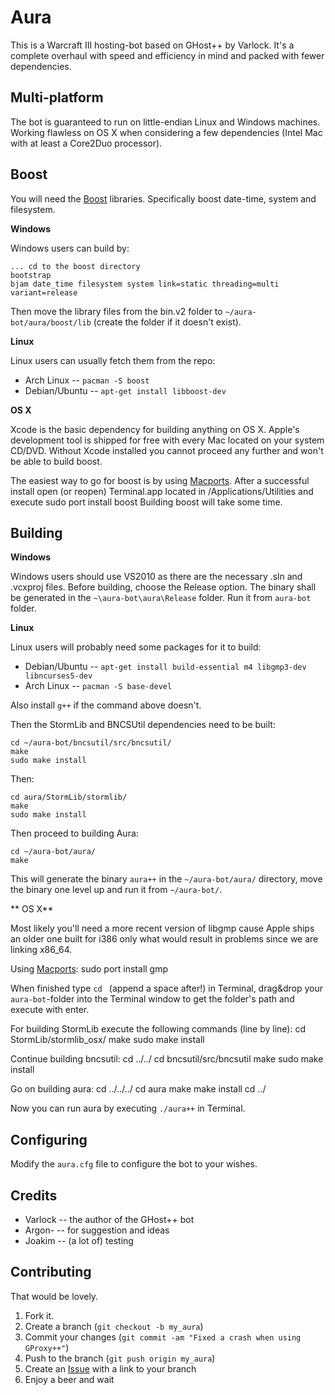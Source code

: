 Aura
=============

This is a Warcraft III hosting-bot based on GHost++ by Varlock. It's a complete
overhaul with speed and efficiency in mind and packed with fewer dependencies.

Multi-platform
------------

The bot is guaranteed to run on little-endian Linux and Windows machines. Working flawless on OS X when 
considering a few dependencies (Intel Mac with at least a Core2Duo processor).

Boost
------------

You will need the [Boost](http://www.boost.org/users/download/) libraries. Specifically
boost date-time, system and filesystem.

**Windows**

Windows users can build by:
	
	... cd to the boost directory
	bootstrap
	bjam date_time filesystem system link=static threading=multi variant=release
	
Then move the library files from the bin.v2 folder to `~/aura-bot/aura/boost/lib` (create the folder
if it doesn't exist).

**Linux**

Linux users can usually fetch them from the repo:

* Arch Linux -- `pacman -S boost`
* Debian/Ubuntu -- `apt-get install libboost-dev`

**OS X**

Xcode is the basic dependency for building anything on OS X.
Apple's development tool is shipped for free with every Mac located on your system CD/DVD.
Without Xcode installed you cannot proceed any further and won't be able to build boost.

The easiest way to go for boost is by using [Macports](http://www.macports.org/).
After a successful install open (or reopen) Terminal.app located in /Applications/Utilities and execute
	sudo port install boost
Building boost will take some time.

Building
------------

**Windows**

Windows users should use VS2010 as there are the necessary .sln and .vcxproj files. Before
building, choose the Release option. The binary shall be generated in the `~\aura-bot\aura\Release` folder.
Run it from `aura-bot` folder.

**Linux**

Linux users will probably need some packages for it to build:

* Debian/Ubuntu -- `apt-get install build-essential m4 libgmp3-dev libncurses5-dev`
* Arch Linux -- `pacman -S base-devel`
	
Also install `g++` if the command above doesn't.

Then the StormLib and BNCSUtil dependencies need to be built:

	cd ~/aura-bot/bncsutil/src/bncsutil/
	make
	sudo make install

Then:

	cd aura/StormLib/stormlib/
	make
	sudo make install
	
Then proceed to building Aura:

	cd ~/aura-bot/aura/
	make
	
This will generate the binary `aura++` in the `~/aura-bot/aura/` directory, move the binary one level
up and run it from `~/aura-bot/`.

** OS X**

Most likely you'll need a more recent version of libgmp cause Apple ships an older one built for i386 only
what would result in problems since we are linking x86_64.

Using [Macports](http://www.macports.org/):
	sudo port install gmp
   
When finished type `cd ` (append a space after!) in Terminal, drag&drop your `aura-bot`-folder into the Terminal 
window to get the folder's path and execute with enter.

For building StormLib execute the following commands (line by line):
	cd StormLib/stormlib_osx/
	make
	sudo make install
   
Continue building bncsutil:
	cd ../../
	cd bncsutil/src/bncsutil
	make
	sudo make install
   
Go on building aura:
	cd ../../../
	cd aura
	make
	make install
	cd ../
   
Now you can run aura by executing `./aura++` in Terminal.

Configuring
-----------

Modify the `aura.cfg` file to configure the bot to your wishes.

Credits
-----

* Varlock -- the author of the GHost++ bot
* Argon- -- for suggestion and ideas
* Joakim -- (a lot of) testing


Contributing
------------

That would be lovely.

1. Fork it.
2. Create a branch (`git checkout -b my_aura`)
3. Commit your changes (`git commit -am "Fixed a crash when using GProxy++"`)
4. Push to the branch (`git push origin my_aura`)
5. Create an [Issue][1] with a link to your branch
6. Enjoy a beer and wait

[1]: https://github.com/Josko/aura-bot/issues
